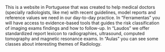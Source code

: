 This is a website in Portuguese that was created to help medical doctors (specially radiologists, like me) with recent guidelines, model reports and reference values we need in our day-to-day practice. 
In “Ferramentas” you will have access to evidence-based tools that guides the risk classification of imaging exams findings and how to follow-up.
In “Laudos” we offer standardized report lexicon to radiographies, ultrasound, computed tomography and magnetic resonance exams.
In “Aulas” you can see some classes about interesting themes of Radiology.